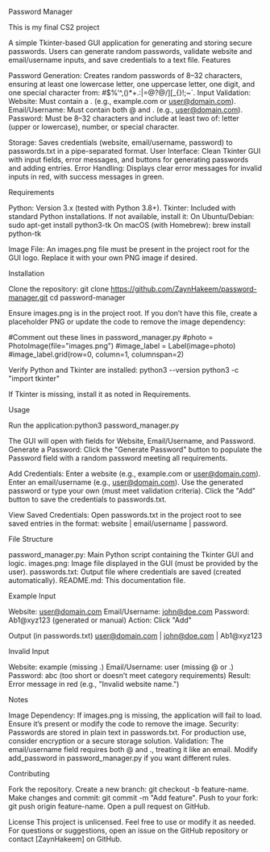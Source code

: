 Password Manager

This is my final CS2 project

A simple Tkinter-based GUI application for generating and storing secure passwords. Users can generate random passwords, validate website and email/username inputs, and save credentials to a text file.
Features

Password Generation: Creates random passwords of 8–32 characters, ensuring at least one lowercase letter, one uppercase letter, one digit, and one special character from: #$%‘^,()*+.:|=@?@/][_{}!;~`.
Input Validation:
Website: Must contain a . (e.g., example.com or user@domain.com).
Email/Username: Must contain both @ and . (e.g., user@domain.com).
Password: Must be 8–32 characters and include at least two of: letter (upper or lowercase), number, or special character.


Storage: Saves credentials (website, email/username, password) to passwords.txt in a pipe-separated format.
User Interface: Clean Tkinter GUI with input fields, error messages, and buttons for generating passwords and adding entries.
Error Handling: Displays clear error messages for invalid inputs in red, with success messages in green.

Requirements

Python: Version 3.x (tested with Python 3.8+).
Tkinter: Included with standard Python installations. If not available, install it:
On Ubuntu/Debian: sudo apt-get install python3-tk
On macOS (with Homebrew): brew install python-tk


Image File: An images.png file must be present in the project root for the GUI logo. Replace it with your own PNG image if desired.

Installation

Clone the repository:
git clone https://github.com/ZaynHakeem/password-manager.git
cd password-manager

Ensure images.png is in the project root. If you don’t have this file, create a placeholder PNG or update the code to remove the image dependency:

#Comment out these lines in password_manager.py
#photo = PhotoImage(file="images.png")
#image_label = Label(image=photo)
#image_label.grid(row=0, column=1, columnspan=2)



Verify Python and Tkinter are installed:
python3 --version
python3 -c "import tkinter"

If Tkinter is missing, install it as noted in Requirements.


Usage

Run the application:python3 password_manager.py


The GUI will open with fields for Website, Email/Username, and Password.
Generate a Password:
Click the "Generate Password" button to populate the Password field with a random password meeting all requirements.


Add Credentials:
Enter a website (e.g., example.com or user@domain.com).
Enter an email/username (e.g., user@domain.com).
Use the generated password or type your own (must meet validation criteria).
Click the "Add" button to save the credentials to passwords.txt.


View Saved Credentials:
Open passwords.txt in the project root to see saved entries in the format: website | email/username | password.



File Structure

password_manager.py: Main Python script containing the Tkinter GUI and logic.
images.png: Image file displayed in the GUI (must be provided by the user).
passwords.txt: Output file where credentials are saved (created automatically).
README.md: This documentation file.

Example
Input

Website: user@domain.com
Email/Username: john@doe.com
Password: Ab1@xyz123 (generated or manual)
Action: Click "Add"

Output (in passwords.txt)
user@domain.com | john@doe.com | Ab1@xyz123

Invalid Input

Website: example (missing .)
Email/Username: user (missing @ or .)
Password: abc (too short or doesn’t meet category requirements)
Result: Error message in red (e.g., "Invalid website name.")

Notes

Image Dependency: If images.png is missing, the application will fail to load. Ensure it’s present or modify the code to remove the image.
Security: Passwords are stored in plain text in passwords.txt. For production use, consider encryption or a secure storage solution.
Validation: The email/username field requires both @ and ., treating it like an email. Modify add_password in password_manager.py if you want different rules.

Contributing

Fork the repository.
Create a new branch: git checkout -b feature-name.
Make changes and commit: git commit -m "Add feature".
Push to your fork: git push origin feature-name.
Open a pull request on GitHub.

License
This project is unlicensed. Feel free to use or modify it as needed.
For questions or suggestions, open an issue on the GitHub repository or contact [ZaynHakeem] on GitHub.
